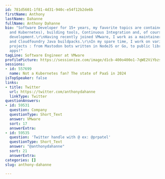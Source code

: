 ```yaml
---
id: 781d5601-1f81-4d31-940c-e54f12b2de6b
firstName: Anthony
lastName: Dahanne
fullName: Anthony Dahanne
bio: "Software Developer for 15+ years, my favorite topics are containerization (Docker
  and Kubernetes), building tools, Continuous Integration and, of course, core Java
  development.\r\nHaving recently joined VMware, I work as a maintainer on Paketo
  and Cloudfoundry Java buildpacks.\r\nIn my spare time, I work on various open source
  projects : from Mastodon bots written in NodeJS or Go, to public library renewals
  apps!"
tagLine: Software Engineer at VMware
profilePicture: https://sessionize.com/image/d1cb-400o400o1-7qWE2ViYbzsiM2vhaEKF5T.jpg
sessions:
- id: 557699
  name: Not a Kubernetes fan? The state of PaaS in 2024
isTopSpeaker: false
links:
- title: Twitter
  url: https://twitter.com/anthonydahanne
  linkType: Twitter
questionAnswers:
- id: 59531
  question: Company
  questionType: Short_Text
  answer: VMware
  sort: 17
  answerExtra: 
- id: 59535
  question: 'Twitter handle with @ ex: @prpatel'
  questionType: Short_Text
  answer: "@anthonydahanne"
  sort: 21
  answerExtra: 
categories: []
slug: anthony-dahanne

---
```

